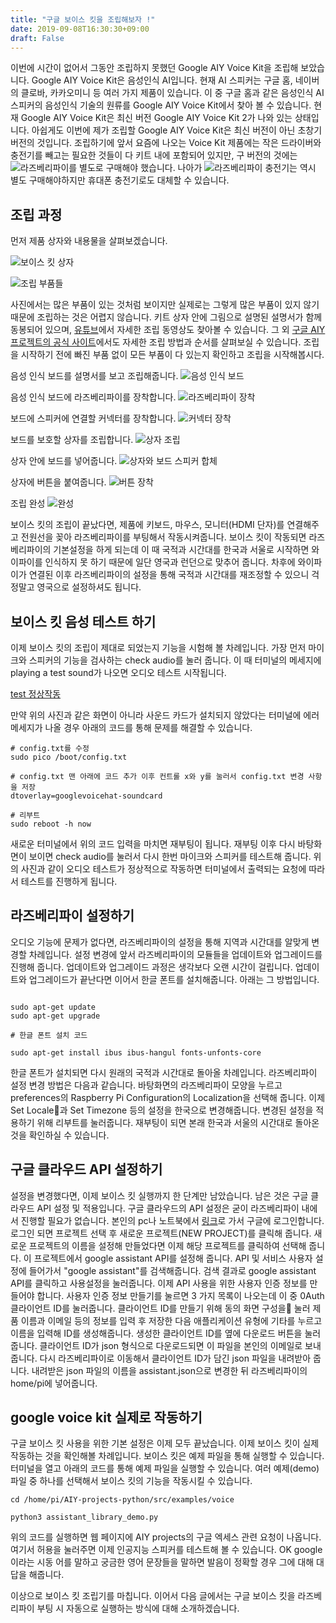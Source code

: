 ```yaml
---
title: "구글 보이스 킷을 조립해보자 !"
date: 2019-09-08T16:30:30+09:00
draft: False
---
```


이번에 시간이 없어서 그동안 조립하지 못했던 Google AIY Voice Kit을 조립해 보았습니다. Google AIY Voice Kit은 음성인식 AI입니다. 현재 AI 스피커는 구글 홈, 네이버의 클로바, 카카오미니 등 여러 가지 제품이 있습니다. 이 중 구글 홈과 같은 음성인식 AI 스피커의 음성인식 기술의 원류를 Google AIY Voice Kit에서 찾아 볼 수 있습니다. 현재 Google AIY Voice Kit은 최신 버전 Google AIY Voice Kit 2가 나와 있는 상태입니다. 아쉽게도 이번에 제가 조립할 Google AIY Voice Kit은 최신 버전이 아닌 초창기 버전의 것입니다. 조립하기에 앞서 요즘에 나오는 Voice Kit 제품에는 작은 드라이버와 충전기를 빼고는 필요한 것들이 다 키트 내에 포함되어 있지만, 구 버전의 것에는 ![라즈베리파이](https://user-images.githubusercontent.com/19144813/64485106-0a66ae80-d257-11e9-9996-2f007490b235.jpeg)를 별도로 구매해야 했습니다. 나아가 ![라즈베리파이 충전기](https://user-images.githubusercontent.com/19144813/64485141-85c86000-d257-11e9-8618-84cd81de595f.jpeg)는 역시 별도 구매해야하지만 휴대폰 충전기로도 대체할 수 있습니다.

## 조립 과정

먼저 제품 상자와 내용물을 살펴보겠습니다.

![보이스 킷 상자](https://user-images.githubusercontent.com/19144813/64485200-6251e500-d258-11e9-90ab-3d3e0d3aa244.jpeg)

![조립 부품들](https://user-images.githubusercontent.com/19144813/64485213-962d0a80-d258-11e9-804c-d9ba2cb0d279.jpeg)

사진에서는 많은 부품이 있는 것처럼 보이지만 실제로는 그렇게 많은 부품이 있지 않기 때문에 조립하는 것은 어렵지 않습니다. 키트 상자 안에 그림으로 설명된 설명서가 함께 동봉되어 있으며, [유튜브](https://www.youtube.com/watch?v=HER_885yVDM)에서 자세한 조립 동영상도 찾아볼 수 있습니다. 그 외 [구글 AIY 프로젝트의 공식 사이트](https://aiyprojects.withgoogle.com/voice/)에서도 자세한 조립 방법과 순서를 살펴보실 수 있습니다. 조립을 시작하기 전에 빠진 부품 없이 모든 부품이 다 있는지 확인하고 조립을 시작해봅시다.  

음성 인식 보드를 설명서를 보고 조립해줍니다.
![음성 인식 보드](https://user-images.githubusercontent.com/19144813/64485374-ffae1880-d25a-11e9-90b6-571f9f27c9d5.jpeg)

음성 인식 보드에 라즈베리파이를 장착합니다.
![라즈베리파이 장착](https://user-images.githubusercontent.com/19144813/64485385-28361280-d25b-11e9-8bea-55f8cb82f2dc.jpeg)

보드에 스피커에 연결할 커넥터를 장착합니다.
![커넥터 장착](https://user-images.githubusercontent.com/19144813/64485389-3c7a0f80-d25b-11e9-8262-193ac9a0a993.jpeg)

보드를 보호할 상자를 조립합니다.
![상자 조립](https://user-images.githubusercontent.com/19144813/64485395-5ddafb80-d25b-11e9-8552-6263c29cdcea.jpeg)

상자 안에 보드를 넣어줍니다.
![상자와 보드 스피커 합체](https://user-images.githubusercontent.com/19144813/64485406-78ad7000-d25b-11e9-9a31-c4f31f96774c.jpeg)

상자에 버튼을 붙여줍니다.
![버튼 장착](https://user-images.githubusercontent.com/19144813/64485496-831c3980-d25c-11e9-8c94-22cbe839d29b.jpeg)

조립 완성
![완성](https://user-images.githubusercontent.com/19144813/64485504-98916380-d25c-11e9-80a1-ca561f141114.jpeg)

보이스 킷의 조립이 끝났다면, 제품에 키보드, 마우스, 모니터(HDMI 단자)를 연결해주고 전원선을 꽂아 라즈베리파이를 부팅해서 작동시켜줍니다. 보이스 킷이 작동되면 라즈베리파이의 기본설정을 하게 되는데 이 때 국적과 시간대를 한국과 서울로 시작하면 와이파이를 인식하지 못 하기 때문에 일단 영국과 런던으로 맞추어 줍니다. 차후에 와이파이가 연결된 이후 라즈베리파이의 설정을 통해 국적과 시간대를 재조정할 수 있으니 걱정말고 영국으로 설정하셔도 됩니다.

## 보이스 킷 음성 테스트 하기

이제 보이스 킷의 조립이 제대로 되었는지 기능을 시험해 볼 차례입니다. 가장 먼저 마이크와 스피커의 기능을 검사하는 check audio를 눌러 줍니다. 이 때 터미널의 메세지에 playing a test sound가 나오면 오디오 테스트 시작됩니다.

[test 정상작동](https://user-images.githubusercontent.com/19144813/64485512-bb237c80-d25c-11e9-92a6-ef694d7e9f4e.png)

만약 위의 사진과 같은 화면이 아니라 사운드 카드가 설치되지 않았다는 터미널에 에러 메세지가 나올 경우 아래의 코드를 통해 문제를 해결할 수 있습니다.

```
# config.txt를 수정
sudo pico /boot/config.txt

# config.txt 맨 아래에 코드 추가 이후 컨트롤 x와 y를 눌러서 config.txt 변경 사항을 저장
dtoverlay=googlevoicehat-soundcard

# 리부트
sudo reboot -h now
```

새로운 터미널에서 위의 코드 입력을 마치면 재부팅이 됩니다. 재부팅 이후 다시 바탕화면이 보이면 check audio를 눌러서 다시 한번 마이크와 스피커를 테스트해 줍니다. 위의 사진과 같이 오디오 테스트가 정상적으로 작동하면 터미널에서 출력되는 요청에 따라서 테스트를 진행하게 됩니다.

## 라즈베리파이 설정하기

오디오 기능에 문제가 없다면, 라즈베리파이의 설정을 통해 지역과 시간대를 알맞게 변경할 차례입니다. 설정 변경에 앞서 라즈베리파이의 모듈들을 업데이트와 업그레이드를 진행해 줍니다. 업데이트와 업그레이드 과정은 생각보다 오랜 시간이 걸립니다. 업데이트와 업그레이드가 끝난다면 이어서 한글 폰트를 설치해줍니다. 아래는 그 방법입니다.

```

sudo apt-get update
sudo apt-get upgrade

# 한글 폰트 설치 코드

sudo apt-get install ibus ibus-hangul fonts-unfonts-core
```
한글 폰트가 설치되면 다시 원래의 국적과 시간대로 돌아올 차례입니다. 라즈베리파이 설정 변경 방법은 다음과 같습니다. 바탕화면의 라즈베리파이 모양을 누르고 preferences의 Raspberry Pi Configuration의 Localization을 선택해 줍니다. 이제 Set Locale과 Set Timezone 등의 설정을 한국으로 변경해줍니다. 변경된 설정을 적용하기 위해 리부트를 눌러줍니다. 재부팅이 되면 본래 한국과 서울의 시간대로 돌아온 것을 확인하실 수 있습니다.

## 구글 클라우드 API 설정하기

설정을 변경했다면, 이제 보이스 킷 실행까지 한 단계만 남았습니다. 남은 것은 구글 클라우드 API 설정 및 적용입니다. 구글 클라우드의 API 설정은 굳이 라즈베리파이 내에서 진행할 필요가 없습니다. 본인의 pc나 노트북에서 [링크](https://console.cloud.google.com/)로 가서 구글에 로그인합니다. 로그인 되면 프로젝트 선택 후 새로운 프로젝트(NEW PROJECT)를 클릭해 줍니다. 새로운 프로젝트의 이름을 설정해 만들었다면 이제 해당 프로젝트를 클릭하여 선택해 줍니다.  이 프로젝트에서 google assistant API를 설정해 줍니다. API 및 서비스 사용자 설정에 들어가서 "google assistant"를 검색해줍니다. 검색 결과로 google assistant API를 클릭하고 사용설정을 눌러줍니다.
이제 API 사용을 위한 사용자 인증 정보를 만들어야 합니다. 사용자 인증 정보 만들기를 눌르면 3 가지 목록이 나오는데 이 중 0Auth 클라이언트 ID를 눌러줍니다. 클라이언트 ID를 만들기 위해 동의 화면 구성을 눌러 제품 이름과 이메일 등의 정보를 입력 후 저장한 다음 애플리케이션 유형에 기타를 누르고 이름을 입력해 ID를 생성해줍니다. 생성한 클라이언트 ID를 옆에 다운로드 버튼을 눌러줍니다. 클라이언트 ID가 json 형식으로 다운로드되면 이 파일을 본인의 이메일로 보내줍니다. 다시 라즈베리파이로 이동해서 클라이언트 ID가 담긴 json 파일을 내려받아 줍니다. 내려받은 json 파일의 이름을 assistant.json으로 변경한 뒤 라즈베리파이의 home/pi에 넣어줍니다.

## google voice kit 실제로 작동하기

구글 보이스 킷 사용을 위한 기본 설정은 이제 모두 끝났습니다. 이제 보이스 킷이 실제 작동하는 것을 확인해볼 차례입니다. 보이스 킷은 예제 파일을 통해 실행할 수 있습니다. 터미널을 열고 아래의 코드를 통해 예제 파일을 실행할 수 있습니다. 여러 예제(demo) 파일 중 하나를 선택해서 보이스 킷의 기능을 작동시킬 수 있습니다.

```
cd /home/pi/AIY-projects-python/src/examples/voice

python3 assistant_library_demo.py
```

위의 코드를 실행하면 웹 페이지에 AIY projects의 구글 엑세스 관련 요청이 나옵니다. 여기서 허용을 눌러주면 이제 인공지능 스피커를 테스트해 볼 수 있습니다. OK google이라는 시동 어를 말하고 궁금한 영어 문장들을 말하면 발음이 정확할 경우 그에 대해 대답을 해줍니다.

이상으로 보이스 킷 조립기를 마칩니다. 이어서 다음 글에서는 구글 보이스 킷을 라즈베리파이 부팅 시 자동으로 실행하는 방식에 대해 소개하겠습니다.

